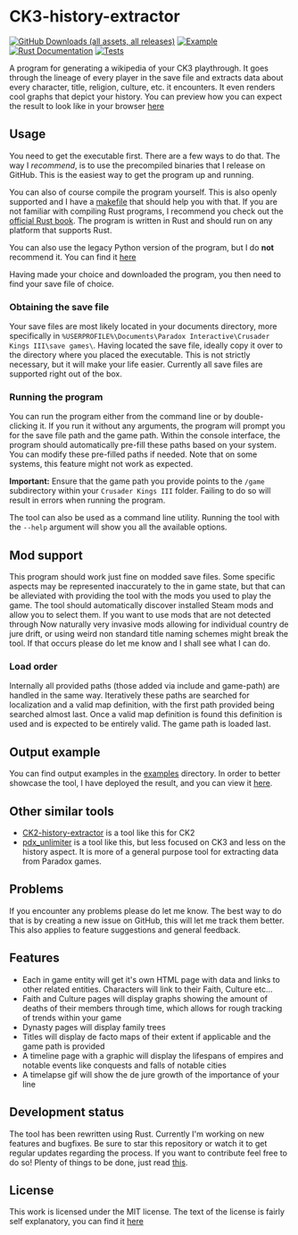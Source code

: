 # CK3-history-extractor

[![GitHub Downloads (all assets, all releases)](https://img.shields.io/github/downloads/TCA166/CK3-history-extractor/total)](https://github.com/TCA166/CK3-history-extractor/releases/latest)
[![Example](https://img.shields.io/badge/GitHub_Pages-Output_Example-fuchsia)](https://tca166.github.io/CK3-history-extractor/TCA166's%20history/index.html)
[![Rust Documentation](https://img.shields.io/badge/GitHub_Pages-Documentation-blue)](https://tca166.github.io/CK3-history-extractor/ck3_history_extractor)
[![Tests](https://github.com/TCA166/CK3-history-extractor/actions/workflows/rust.yml/badge.svg)](https://github.com/TCA166/CK3-history-extractor/actions/workflows/rust.yml)

A program for generating a wikipedia of your CK3 playthrough. It goes through
the lineage of every player in the save file and extracts data about every
character, title, religion, culture, etc. it encounters. It even renders cool
graphs that depict your history. You can preview how you can expect the result
to look like in your browser
[here](https://tca166.github.io/CK3-history-extractor/TCA166's%20history/index.html)

## Usage

You need to get the executable first. There are a few ways to do that.
The way I _recommend_, is to use the precompiled binaries that I release on
GitHub. This is the easiest way to get the program up and running.

You can also of course compile the program yourself. This is also openly
supported and I have a [makefile](./Makefile) that should help you with that. If
you are not familiar with compiling Rust programs, I recommend you check out the
[official Rust book](https://doc.rust-lang.org/book/ch01-01-installation.html).
The program is written in Rust and should run on any platform that supports
Rust.

You can also use the legacy Python version of the program, but I do **not**
recommend it. You can find it
[here](https://github.com/TCA166/CK3-history-extractor/releases/tag/v1.0.0)

Having made your choice and downloaded the program, you then need to find
your save file of choice.

### Obtaining the save file

Your save files are most likely located in your documents directory, more
specifically in
`%USERPROFILE%\Documents\Paradox Interactive\Crusader Kings III\save games\`.
Having located the save file, ideally copy it over to the directory where you
placed the executable. This is not strictly necessary, but it will make your
life easier. Currently all save files are supported right out of the box.

### Running the program

You can run the program either from the command line or by double-clicking it.
If you run it without any arguments, the program will prompt you for the save
file path and the game path. Within the console interface, the program should
automatically pre-fill these paths based on your system. You can modify these
pre-filled paths if needed. Note that on some systems, this feature might not
work as expected.

**Important:** Ensure that the game path you provide points to the
`/game` subdirectory within your `Crusader Kings III` folder. Failing to
do so will result in errors when running the program.

The tool can also be used as a command line utility. Running the tool with the
`--help` argument will show you all the available options.

## Mod support

This program should work just fine on modded save files. Some specific aspects
may be represented inaccurately to the in game state, but that can be alleviated
with providing the tool with the mods you used to play the game. The tool should
automatically discover installed Steam mods and allow you to select them. If you want to use mods that are not detected through Now
naturally very invasive mods allowing for individual country de jure drift, or
using weird non standard title naming schemes might break the tool. If that
occurs please do let me know and I shall see what I can do.

### Load order

Internally all provided paths (those added via include and game-path) are
handled in the same way. Iteratively these paths are searched for localization
and a valid map definition, with the first path provided being searched almost
last. Once a valid map definition is found this definition is used and is
expected to be entirely valid. The game path is loaded last.

## Output example

You can find output examples in the [examples](examples/) directory. In order
to better showcase the tool, I have deployed the result, and you can view it
[here](https://tca166.github.io/CK3-history-extractor/TCA166's%20history/index.html).

## Other similar tools

- [CK2-history-extractor](https://github.com/TCA166/CK2-history-extractor) is a
  tool like this for CK2
- [pdx_unlimiter](https://github.com/crschnick/pdx_unlimiter) is a tool like
  this, but less focused on CK3 and less on the history aspect. It is more of a
  general purpose tool for extracting data from Paradox games.

## Problems

If you encounter any problems please do let me know. The best way to do that is
by creating a new issue on GitHub, this will let me track them better. This also
applies to feature suggestions and general feedback.

## Features

- Each in game entity will get it's own HTML page with data and links to other
  related entities. Characters will link to their Faith, Culture etc...
- Faith and Culture pages will display graphs showing the amount of deaths of
  their members through time, which allows for rough tracking of trends within
  your game
- Dynasty pages will display family trees
- Titles will display de facto maps of their extent if applicable and the game
  path is provided
- A timeline page with a graphic will display the lifespans of empires and
  notable events like conquests and falls of notable cities
- A timelapse gif will show the de jure growth of the importance of your line

## Development status

The tool has been rewritten using Rust. Currently I'm working on new features
and bugfixes. Be sure to star this repository or watch it to get regular updates
regarding the process. If you want to contribute feel free to do so! Plenty of
things to be done, just read [this](./CONTRIBUTING.md).

## License

This work is licensed under the MIT license. The text of the license is fairly
self explanatory, you can find it [here](./license.txt)
